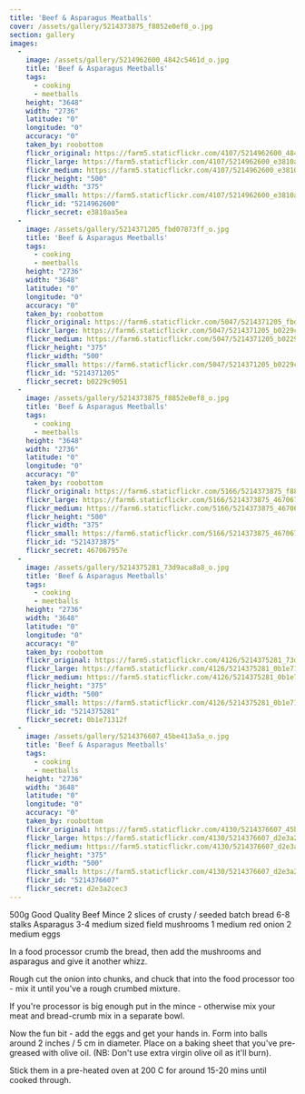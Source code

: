 ```yaml
---
title: 'Beef & Asparagus Meatballs'
cover: /assets/gallery/5214373875_f8852e0ef8_o.jpg
section: gallery
images:
  - 
    image: /assets/gallery/5214962600_4842c5461d_o.jpg
    title: 'Beef & Asparagus Meetballs'
    tags:
      - cooking
      - meetballs
    height: "3648"
    width: "2736"
    latitude: "0"
    longitude: "0"
    accuracy: "0"
    taken_by: roobottom
    flickr_original: https://farm5.staticflickr.com/4107/5214962600_4842c5461d_o.jpg
    flickr_large: https://farm5.staticflickr.com/4107/5214962600_e3810aa5ea_b.jpg
    flickr_medium: https://farm5.staticflickr.com/4107/5214962600_e3810aa5ea.jpg
    flickr_height: "500"
    flickr_width: "375"
    flickr_small: https://farm5.staticflickr.com/4107/5214962600_e3810aa5ea_m.jpg
    flickr_id: "5214962600"
    flickr_secret: e3810aa5ea
  - 
    image: /assets/gallery/5214371205_fbd07873ff_o.jpg
    title: 'Beef & Asparagus Meetballs'
    tags:
      - cooking
      - meetballs
    height: "2736"
    width: "3648"
    latitude: "0"
    longitude: "0"
    accuracy: "0"
    taken_by: roobottom
    flickr_original: https://farm6.staticflickr.com/5047/5214371205_fbd07873ff_o.jpg
    flickr_large: https://farm6.staticflickr.com/5047/5214371205_b0229c9051_b.jpg
    flickr_medium: https://farm6.staticflickr.com/5047/5214371205_b0229c9051.jpg
    flickr_height: "375"
    flickr_width: "500"
    flickr_small: https://farm6.staticflickr.com/5047/5214371205_b0229c9051_m.jpg
    flickr_id: "5214371205"
    flickr_secret: b0229c9051
  - 
    image: /assets/gallery/5214373875_f8852e0ef8_o.jpg
    title: 'Beef & Asparagus Meetballs'
    tags:
      - cooking
      - meetballs
    height: "3648"
    width: "2736"
    latitude: "0"
    longitude: "0"
    accuracy: "0"
    taken_by: roobottom
    flickr_original: https://farm6.staticflickr.com/5166/5214373875_f8852e0ef8_o.jpg
    flickr_large: https://farm6.staticflickr.com/5166/5214373875_467067957e_b.jpg
    flickr_medium: https://farm6.staticflickr.com/5166/5214373875_467067957e.jpg
    flickr_height: "500"
    flickr_width: "375"
    flickr_small: https://farm6.staticflickr.com/5166/5214373875_467067957e_m.jpg
    flickr_id: "5214373875"
    flickr_secret: 467067957e
  - 
    image: /assets/gallery/5214375281_73d9aca8a8_o.jpg
    title: 'Beef & Asparagus Meetballs'
    tags:
      - cooking
      - meetballs
    height: "2736"
    width: "3648"
    latitude: "0"
    longitude: "0"
    accuracy: "0"
    taken_by: roobottom
    flickr_original: https://farm5.staticflickr.com/4126/5214375281_73d9aca8a8_o.jpg
    flickr_large: https://farm5.staticflickr.com/4126/5214375281_0b1e71312f_b.jpg
    flickr_medium: https://farm5.staticflickr.com/4126/5214375281_0b1e71312f.jpg
    flickr_height: "375"
    flickr_width: "500"
    flickr_small: https://farm5.staticflickr.com/4126/5214375281_0b1e71312f_m.jpg
    flickr_id: "5214375281"
    flickr_secret: 0b1e71312f
  - 
    image: /assets/gallery/5214376607_45be413a5a_o.jpg
    title: 'Beef & Asparagus Meetballs'
    tags:
      - cooking
      - meetballs
    height: "2736"
    width: "3648"
    latitude: "0"
    longitude: "0"
    accuracy: "0"
    taken_by: roobottom
    flickr_original: https://farm5.staticflickr.com/4130/5214376607_45be413a5a_o.jpg
    flickr_large: https://farm5.staticflickr.com/4130/5214376607_d2e3a2cec3_b.jpg
    flickr_medium: https://farm5.staticflickr.com/4130/5214376607_d2e3a2cec3.jpg
    flickr_height: "375"
    flickr_width: "500"
    flickr_small: https://farm5.staticflickr.com/4130/5214376607_d2e3a2cec3_m.jpg
    flickr_id: "5214376607"
    flickr_secret: d2e3a2cec3
---
```

500g Good Quality Beef Mince
2 slices of crusty / seeded batch bread
6-8 stalks Asparagus
3-4 medium sized field mushrooms
1 medium red onion
2 medium eggs

In a food processor crumb the bread, then add the mushrooms and asparagus and give it another whizz.

Rough cut the onion into chunks, and chuck that into the food processor too - mix it until you've a rough crumbed mixture.

If you're processor is big enough put in the mince - otherwise mix your meat and bread-crumb mix in a separate bowl.

Now the fun bit - add the eggs and get your hands in. Form into balls around 2 inches / 5 cm in diameter.  Place on a baking sheet that you've pre-greased with olive oil. (NB: Don't use extra virgin olive oil as it'll burn).

Stick them in a pre-heated oven at 200 C for around 15-20 mins until cooked through.